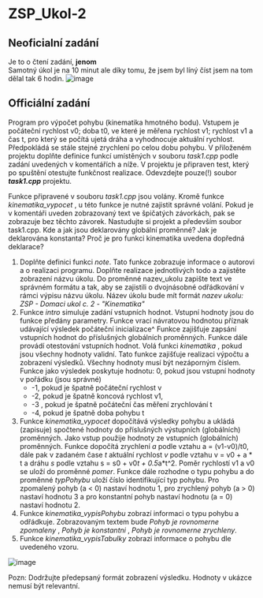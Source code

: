 # ZSP_Ukol-2

## Neoficialní zadání
Je to o čtení zadání, **jenom**\
Samotný úkol je na 10 minut ale díky tomu, že jsem byl líný číst jsem na tom dělal tak 6 hodin.
![image](https://user-images.githubusercontent.com/56117532/200119287-56030efd-3e83-4eda-abab-26356f7f2cda.png)

## Officiální zadání

Program pro výpočet pohybu (kinematika hmotného bodu). Vstupem je počáteční rychlost v0; doba
t0, ve které je měřena rychlost v1; rychlost v1 a čas t, pro který se počítá ujetá dráha a vyhodnocuje
aktuální rychlost. Předpokládá se stále stejné zrychlení po celou dobu pohybu.
V přiloženém projektu doplňte definice funkcí umístěných v souboru _task1.cpp_ podle zadání
uvedených v komentářích a níže. V projektu je připraven test, který po spuštění otestujte funkčnost
realizace.
Odevzdejte pouze(!) soubor **_task1.cpp_** projektu.

Funkce připravené v souboru _task1.cpp_ jsou volány. Kromě funkce _kinematika_vypocet_ , u této funkce
je nutné zajistit správné volání. Pokud je v komentáři uveden zobrazovaný text ve špičatých závorkách,
pak se zobrazuje bez těchto závorek.
Nastudujte si projekt a především soubor task1.cpp. Kde a jak jsou deklarovány globální proměnné?
Jak je deklarována konstanta? Proč je pro funkci kinematika uvedena dopředná deklarace?

1. Doplňte definici funkci _note_. Tato funkce zobrazuje informace o autorovi a o realizaci programu.
    Doplňte realizace jednotlivých todo a zajistěte zobrazení názvu úkolu. Do proměnné nazev_ukolu
    zapište text ve správném formátu a tak, aby se zajistili o dvojnásobné odřádkování v rámci výpisu
    názvu úkolu. Název úkolu bude mít formát _nazev ukolu: ZSP - Domaci ukol c. 2 - "Kinematika"_
2. Funkce _intro_ simuluje zadání vstupních hodnot. Vstupní hodnoty jsou do funkce předány
    parametry. Funkce vrací návratovou hodnotou příznak udávající výsledek počáteční inicializace^
    Funkce zajišťuje zapsání vstupních hodnot do příslušných globálních proměnných. Funkce dále
    provádí otestování vstupních hodnot. Volá funkci _kinematika_ , pokud jsou všechny hodnoty
    validní. Tato funkce zajišťuje realizaci výpočtu a zobrazení výsledků.
    Všechny hodnoty musí být nezáporným číslem. Funkce jako výsledek poskytuje hodnotu:
    0, pokud jsou vstupní hodnoty v pořádku (jsou správné)
    - -1, pokud je špatně počáteční rychlost v
    - -2, pokud je špatně koncová rychlost v1,
    - -3 , pokud je špatně počáteční čas měření zrychlování t
    - -4, pokud je špatně doba pohybu t
3. Funkce _kinematika_vypocet_ dopočítává výsledky pohybu a ukládá (zapisuje) spočtené hodnoty
    do příslušných výstupních (globálních) proměnných. Jako vstup použije hodnoty ze vstupních
    (globálních) proměnných.
    Funkce dopočítá zrychlení _a_ podle vztahu a = (v1-v0)/t0, dále pak v zadaném čase _t_ aktuální
    rychlost _v_ podle vztahu v = v0 + a * t a dráhu _s_ podle vztahu s = s0 + v0*t + 0.5*a*t^2. Poměr
    rychlostí v1 a v0 se uloží do proměnné _pomer_.
    Funkce dále rozhodne o typu pohybu a do proměnné _typPohybu_ uloží číslo identifikující typ
    pohybu. Pro zpomalený pohyb (a < 0) nastaví hodnotu 1, pro zrychlený pohyb (a > 0) nastaví
    hodnotu 3 a pro konstantní pohyb nastaví hodnotu (a = 0) nastaví hodnotu 2.
4. Funkce _kinematika_vypisPohybu_ zobrazí informaci o typu pohybu a odřádkuje. Zobrazovaným
    textem bude _Pohyb je rovnomerne zpomaleny_ , _Pohyb je konstantni_ , _Pohyb je rovnomerne_
    _zrychleny_.
5. Funkce _kinematika_vypisTabulky_ zobrazí informace o pohybu dle uvedeného vzoru.

![image](https://user-images.githubusercontent.com/56117532/197610128-afe196c5-54a5-40da-b3d4-040b23acd5e1.png)

Pozn: Dodržujte předepsaný formát zobrazení výsledku. Hodnoty v ukázce nemusí být relevantní.


